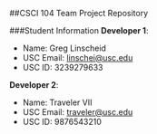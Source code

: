 ##CSCI 104 Team Project Repository

###Student Information
**Developer 1**:
  + Name: Greg Linscheid
  + USC Email: linschei@usc.edu
  + USC ID: 3239279633

**Developer 2**:
  + Name: Traveler VII
  + USC Email: traveler@usc.edu
  + USC ID: 9876543210
